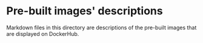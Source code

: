 # Pre-built images' descriptions

Markdown files in this directory are descriptions of the pre-built images that are displayed on DockerHub.
